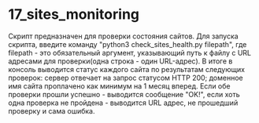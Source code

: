 # 17_sites_monitoring
Скрипт предназначен для проверки состояния сайтов. Для запуска скрипта, введите команду "python3 check_sites_health.py filepath", где filepath - это обязательный аргумент, указывающий путь к файлу с URL адресами для проверки(одна строка - один URL-адрес). В итоге в консоль выводится статус каждого сайта по результатам следующих проверок: сервер отвечает на запрос статусом HTTP 200; доменное имя сайта проплачено как минимум на 1 месяц вперед. Если обе проверки прошли успешно - выводится сообщение "OK!", если хоть одна проверка не пройдена - выводится URL адрес, не прошедший проверку и сама ошибка.
